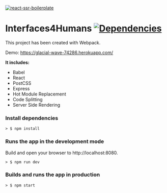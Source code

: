 [![react-ssr-boilerplate](https://i.imgur.com/YbNmbKJ.png)](https://glacial-wave-74286.herokuapp.com/)

# Interfaces4Humans [![Dependencies](https://david-dm.org/luangjokaj/react-ssr-boilerplate.svg)](https://david-dm.org/luangjokaj/react-ssr-boilerplate)
This project has been created with Webpack. 

Demo: https://glacial-wave-74286.herokuapp.com/

**It includes:**
- Babel
- React
- PostCSS
- Express
- Hot Module Replacement
- Code Splitting
- Server Side Rendering

### Install dependencies
```
> $ npm install
```

### Runs the app in the development mode
Build and open your browser to http://localhost:8080.
```
> $ npm run dev
```

### Builds and runs the app in production
```
> $ npm start
```